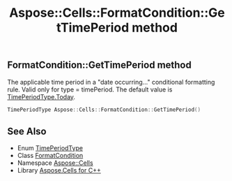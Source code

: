 ﻿---
title: Aspose::Cells::FormatCondition::GetTimePeriod method
linktitle: GetTimePeriod
second_title: Aspose.Cells for C++ API Reference
description: 'Aspose::Cells::FormatCondition::GetTimePeriod method. The applicable time period in a "date occurring…" conditional formatting rule. Valid only for type = timePeriod. The default value is TimePeriodType.Today in C++.'
type: docs
weight: 2800
url: /cpp/aspose.cells/formatcondition/gettimeperiod/
---
## FormatCondition::GetTimePeriod method


The applicable time period in a "date occurring…" conditional formatting rule. Valid only for type = timePeriod. The default value is [TimePeriodType.Today](../../timeperiodtype/).

```cpp
TimePeriodType Aspose::Cells::FormatCondition::GetTimePeriod()
```

## See Also

* Enum [TimePeriodType](../../timeperiodtype/)
* Class [FormatCondition](../)
* Namespace [Aspose::Cells](../../)
* Library [Aspose.Cells for C++](../../../)
